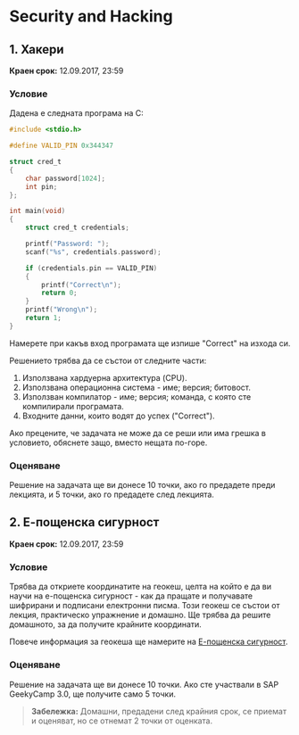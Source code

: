 # Security and Hacking

## 1. Хакери

**Краен срок:** 12.09.2017, 23:59

### Условие

Дадена е следната програма на C:

```C
#include <stdio.h>

#define VALID_PIN 0x344347

struct cred_t
{
    char password[1024];
    int pin;
};

int main(void)
{
    struct cred_t credentials;

    printf("Password: ");
    scanf("%s", credentials.password);

    if (credentials.pin == VALID_PIN)
    {
        printf("Correct\n");
        return 0;
    }
    printf("Wrong\n");
    return 1;
}
```
Намерете при какъв вход програмата ще изпише "Correct" на изхода си.

Решението трябва да се състои от следните части:

1. Използвана хардуерна архитектура (CPU).
2. Използвана операционна система - име; версия; битовост.
3. Използван компилатор - име; версия; команда, с която сте компилирали програмата.
4. Входните данни, които водят до успех ("Correct").

Ако прецените, че задачата не може да се реши или има грешка в условието, обяснете защо, вместо нещата по-горе.

### Оценяване

Решение на задачата ще ви донесе 10 точки, ако го предадете преди лекцията, и 5 точки, ако го предадете след лекцията.

## 2. Е-пощенска сигурност

**Краен срок:** 12.09.2017, 23:59

### Условие

Трябва да откриете координатите на геокеш, целта на който е да ви научи на е-пощенска сигурност - как да пращате и получавате шифрирани и подписани електронни писма. Този геокеш се състои от лекция, практическо упражнение и домашно. Ще трябва да решите домашното, за да получите крайните координати.

Повече информация за геокеша ще намерите на [Е-пощенска сигурност](https://www.opencaching.de/viewcache.php?wp=OC13031&desclang=BG).

### Оценяване

Решение на задачата ще ви донесе 10 точки. Ако сте участвали в SAP GeekyCamp 3.0, ще получите само 5 точки.

> **Забележка:** Домашни, предадени след крайния срок, се приемат и оценяват, но се отнемат 2 точки от оценката.
